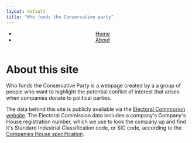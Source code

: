 ```yaml
---
layout: default
title: "Who funds the Conservative party"
---
```

  <div class="container">
      <header class="d-flex justify-content-center py-3">
        <ul class="nav nav-pills">
          <li class="nav-item"><a href="{{ site.baseurl }}/" class="nav-link">Home</a></li>
          <li class="nav-item"><a href="" class="nav-link active" aria-current="page">About</a></li>
        </ul>
      </header>
    </div>

<div class="px-4 py-5 my-5 text-center">
    <h1 class="display-5 fw-bold">About this site</h1>
    <div class="col-lg-6 mx-auto">
      <p class="lead mb-4">
        Who funds the Conservative Party is a webpage created by a a group of people who want to highlight the potential conflict of interest that arises when companies donate to political parties.
      </p>
      <div class="d-grid gap-2 d-sm-flex justify-content-sm-center">
<!-- 
        <button type="button" class="btn btn-primary btn-lg px-4 gap-3">Primary button</button>
        <button type="button" class="btn btn-outline-secondary btn-lg px-4">Secondary</button>
-->
      </div>
    </div>
  </div>
<div class="container-md container" id="">
<div class="row  g-4 py-5">
<p>
The data behind this site is publicly available via the <a href="https://search.electoralcommission.org.uk">Electoral Commission website</a>. The Electoral Commission data includes a company's Company's House registration number, which we use to look the company up and find it's Standard Industrial Classification code, or SIC code, according to the <a href="https://resources.companieshouse.gov.uk/sic/">Companies House specification</a>.</p>

<p></p> 
</div>
</div>